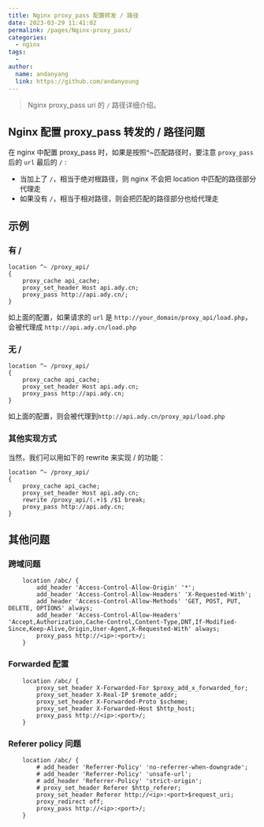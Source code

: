 ```yaml
---
title: Nginx proxy_pass 配置转发 / 路径
date: 2023-03-29 11:41:02
permalink: /pages/Nginx-proxy_pass/
categories:
  - nginx
tags:
  -
author:
  name: andanyang
  link: https://github.com/andanyoung
---
```


> Nginx proxy_pass uri 的 `/` 路径详细介绍。

## Nginx 配置 proxy_pass 转发的 / 路径问题

在 nginx 中配置 proxy_pass 时，如果是按照^~匹配路径时，要注意 `proxy_pass` 后的 `url` 最后的 `/` :

- 当加上了 `/`，相当于绝对根路径，则 nginx 不会把 location 中匹配的路径部分代理走
- 如果没有 `/`，相当于相对路径，则会把匹配的路径部分也给代理走

## 示例

### 有 /

```
location ^~ /proxy_api/
{
    proxy_cache api_cache;
    proxy_set_header Host api.ady.cn;
    proxy_pass http://api.ady.cn/;
}
```

如上面的配置，如果请求的 `url` 是 `http://your_domain/proxy_api/load.php`，会被代理成 `http://api.ady.cn/load.php`

### 无 /

```
location ^~ /proxy_api/
{
    proxy_cache api_cache;
    proxy_set_header Host api.ady.cn;
    proxy_pass http://api.ady.cn;
}
```

如上面的配置，则会被代理到`http://api.ady.cn/proxy_api/load.php`

### 其他实现方式

当然，我们可以用如下的 rewrite 来实现 / 的功能：

```
location ^~ /proxy_api/
{
    proxy_cache api_cache;
    proxy_set_header Host api.ady.cn;
    rewrite /proxy_api/(.+)$ /$1 break;
    proxy_pass http://api.ady.cn;
}
```

## 其他问题

### 跨域问题

```
    location /abc/ {
        add_header 'Access-Control-Allow-Origin' '*';
        add_header 'Access-Control-Allow-Headers' 'X-Requested-With';
        add_header 'Access-Control-Allow-Methods' 'GET, POST, PUT, DELETE, OPTIONS' always;
        add_header 'Access-Control-Allow-Headers' 'Accept,Authorization,Cache-Control,Content-Type,DNT,If-Modified-Since,Keep-Alive,Origin,User-Agent,X-Requested-With' always;
        proxy_pass http://<ip>:<port>/;
    }
```

### Forwarded 配置

```
    location /abc/ {
        proxy_set_header X-Forwarded-For $proxy_add_x_forwarded_for;
        proxy_set_header X-Real-IP $remote_addr;
        proxy_set_header X-Forwarded-Proto $scheme;
        proxy_set_header X-Forwarded-Host $http_host;
        proxy_pass http://<ip>:<port>/;
    }
```

### Referer policy 问题

```
    location /abc/ {
        # add_header 'Referrer-Policy' 'no-referrer-when-downgrade';
        # add_header 'Referrer-Policy' 'unsafe-url';
        # add_header 'Referrer-Policy' 'strict-origin';
        # proxy_set_header Referer $http_referer;
        proxy_set_header Referer http://<ip>:<port>$request_uri;
        proxy_redirect off;
        proxy_pass http://<ip>:<port>/;
    }
```
